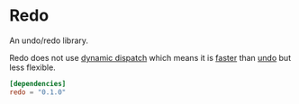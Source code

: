 # Redo
An undo/redo library.

Redo does not use [dynamic dispatch] which means it is <u>faster</u> than [undo] 
but less flexible.

[dynamic dispatch]: https://doc.rust-lang.org/stable/book/trait-objects.html#dynamic-dispatch
[undo]: https://crates.io/crates/undo

```toml
[dependencies]
redo = "0.1.0"
```
